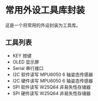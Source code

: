 # 常用外设工具库封装

这是一个将常用的外设封装为工具库。

## 工具列表

- KEY 按键
- OLED 显示屏
- Serial 串行接口
- I2C 软件读写 MPU6050 6 轴姿态传感器
- I2C 硬件读写 MPU6050 6 轴姿态传感器
- SPI 软件读写 W25Q64 非易失性存储器
- SPI 硬件读写 W25Q64 非易失性存储器
